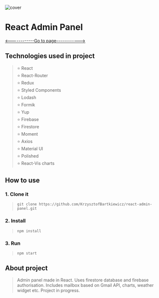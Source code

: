 ![cover](github/cover.gif)

# React Admin Panel
[<------------Go to page------------>](https://react-admin-panel-portfolio.netlify.app)

## Technologies used in project

> ⭐ React  
> :star: React-Router  
> :star: Redux  
> ⭐ Styled Components  
> ⭐ Lodash  
> :star: Formik  
> :star: Yup  
> :star: Firebase  
> :star: Firestore  
> :star: Moment  
> :star: Axios  
> :star: Material UI  
> ⭐ Polished  
> ⭐ React-Vis charts  
## How to use

### 1. Clone it
> `git clone https://github.com/KrzysztofBartkiewicz/react-admin-panel.git`
### 2. Install
> `npm install`
### 3. Run
> `npm start`

## About project
> Admin panel made in React. Uses firestore database and firebase authorisation.
> Includes mailbox based on Gmail API, charts, weather widget etc. Project in progress.
